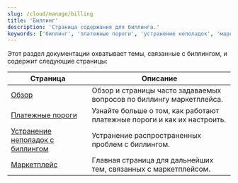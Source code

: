 ```yaml
---
slug: /cloud/manage/billing
title: 'Биллинг'
description: 'Страница содержания для биллинга.'
keywords: ['биллинг', 'платежные пороги', 'устранение неполадок', 'маркетплейс']
---
```


Этот раздел документации охватывает темы, связанные с биллингом, и содержит следующие страницы:

| Страница                                           | Описание                                                         |
|---------------------------------------------------|------------------------------------------------------------------|
| [Обзор](/cloud/marketplace/marketplace-billing)   | Обзор и страницы часто задаваемых вопросов по биллингу маркетплейса. | 
| [Платежные пороги](/cloud/billing/payment-thresholds) | Узнайте больше о том, как работают платежные пороги и как их настроить. |
| [Устранение неполадок с биллингом](/manage/troubleshooting-billing-issues) | Устранение распространенных проблем с биллингом.                |
| [Маркетплейс](/cloud/manage/)                     | Главная страница для дальнейших тем, связанных с маркетплейсом. |
